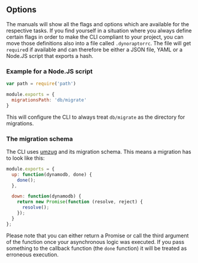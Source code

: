 ## Options

The manuals will show all the flags and options which are available for the respective tasks.
If you find yourself in a situation where you always define certain flags in order to
make the CLI compliant to your project, you can move those definitions also into a file called
`.dynoraptorrc`. The file will get `require`d if available and can therefore be either a JSON file, YAML
or a Node.JS script that exports a hash.

### Example for a Node.JS script

```js
var path = require('path')

module.exports = {
  migrationsPath: 'db/migrate'
}
```

This will configure the CLI to always treat `db/migrate` as the directory for migrations.

### The migration schema

The CLI uses [umzug](https://github.com/sequelize/umzug) and its migration schema. This means a migration has to look like this:

```js
module.exports = {
  up: function(dynamodb, done) {
    done();
  },

  down: function(dynamodb) {
    return new Promise(function (resolve, reject) {
      resolve();
    });
  }
};
```

Please note that you can either return a Promise or call the third argument of the function once your asynchronous logic was executed. If you pass something to the callback function (the `done` function) it will be treated as erroneous execution.
